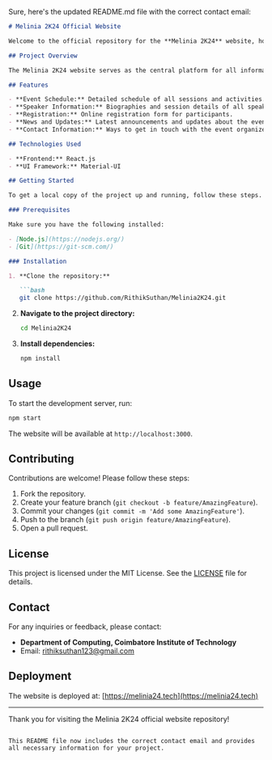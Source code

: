 Sure, here's the updated README.md file with the correct contact email:

```markdown
# Melinia 2K24 Official Website

Welcome to the official repository for the **Melinia 2K24** website, hosted by the Department of Computing at Coimbatore Institute of Technology.

## Project Overview

The Melinia 2K24 website serves as the central platform for all information related to the Melinia 2K24 event. It includes event schedules, speaker details, registration forms, and more.

## Features

- **Event Schedule:** Detailed schedule of all sessions and activities.
- **Speaker Information:** Biographies and session details of all speakers.
- **Registration:** Online registration form for participants.
- **News and Updates:** Latest announcements and updates about the event.
- **Contact Information:** Ways to get in touch with the event organizers.

## Technologies Used

- **Frontend:** React.js
- **UI Framework:** Material-UI

## Getting Started

To get a local copy of the project up and running, follow these steps.

### Prerequisites

Make sure you have the following installed:

- [Node.js](https://nodejs.org/)
- [Git](https://git-scm.com/)

### Installation

1. **Clone the repository:**

   ```bash
   git clone https://github.com/RithikSuthan/Melinia2K24.git
   ```

2. **Navigate to the project directory:**

   ```bash
   cd Melinia2K24
   ```

3. **Install dependencies:**

   ```bash
   npm install
   ```

## Usage

To start the development server, run:

```bash
npm start
```

The website will be available at `http://localhost:3000`.

## Contributing

Contributions are welcome! Please follow these steps:

1. Fork the repository.
2. Create your feature branch (`git checkout -b feature/AmazingFeature`).
3. Commit your changes (`git commit -m 'Add some AmazingFeature'`).
4. Push to the branch (`git push origin feature/AmazingFeature`).
5. Open a pull request.

## License

This project is licensed under the MIT License. See the [LICENSE](LICENSE) file for details.

## Contact

For any inquiries or feedback, please contact:

- **Department of Computing, Coimbatore Institute of Technology**
- Email: [rithiksuthan123@gmail.com](mailto:rithiksuthan123@gmail.com)

## Deployment

The website is deployed at: [https://melinia24.tech](https://melinia24.tech)

---

Thank you for visiting the Melinia 2K24 official website repository!
```

This README file now includes the correct contact email and provides all necessary information for your project.
